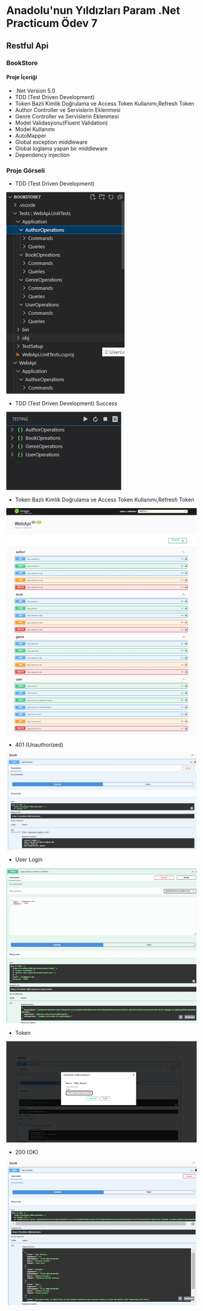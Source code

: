 # Anadolu'nun Yıldızları Param .Net Practicum Ödev 7
## Restful Api
### BookStore
#### Proje İçeriği
- .Net Version 5.0
- TDD (Test Driven Development)
- Token Bazlı Kimlik Doğrulama ve Access Token Kullanımı,Refresh Token
- Author Controller ve Servislerin Eklenmesi
- Genre Controller ve Servislerin Eklenmesi
- Model Validasyonu(Fluent Validation)
- Model Kullanımı
- AutoMapper
- Global exception middleware
- Global loglama yapan bir middleware
- Dependency injection

### Proje Görseli

* TDD (Test Driven Development)

![TDD](/images/Odev7-1.png)

* TDD (Test Driven Development) Success

![TDD](/images/Odev7-7.jpg)

* Token Bazlı Kimlik Doğrulama ve Access Token Kullanımı,Refresh Token

![TDD](/images/Odev7-2.jpg)

* 401 (Unauthorized)

![TDD](/images/Odev7-3.jpg)

* User Login

![TDD](/images/Odev7-4.jpg)

* Token

![TDD](/images/Odev7-5.png)

* 200 (OK)

![TDD](/images/Odev7-6.jpg)




